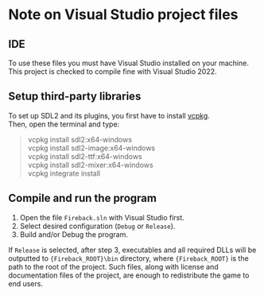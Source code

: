 # Note on Visual Studio project files

## IDE  
To use these files you must have Visual Studio installed on your machine.  
This project is checked to compile fine with Visual Studio 2022.

## Setup third-party libraries  
To set up SDL2 and its plugins, you first have to install [vcpkg](https://vcpkg.io/en/getting-started.html).  
Then, open the terminal and type:
> vcpkg install sdl2:x64-windows  
> vcpkg install sdl2-image:x64-windows  
> vcpkg install sdl2-ttf:x64-windows  
> vcpkg install sdl2-mixer:x64-windows  
> vcpkg integrate install  

## Compile and run the program  
1. Open the file ``Fireback.sln`` with Visual Studio first.  
2. Select desired configuration (``Debug`` or ``Release``).  
3. Build and/or Debug the program.  

If ``Release`` is selected, after step 3, executables and all required DLLs will be outputted to ``{Fireback_ROOT}\bin`` directory, where ``{Fireback_ROOT}`` is the path to the root of the project. Such files, along with license and documentation files of the project, are enough to redistribute the game to end users.  
